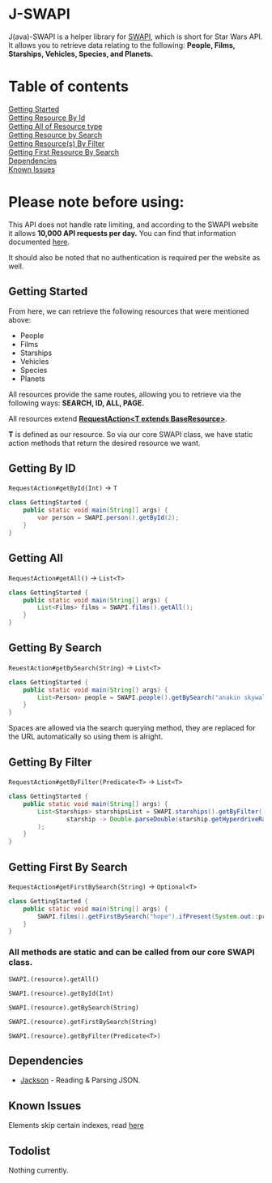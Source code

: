 <h1>J-SWAPI</h1>
<p>J(ava)-SWAPI is a helper library for <a href="https://swapi.dev/">SWAPI</a>, which is short for Star Wars API. It allows you to retrieve data relating to the following: 
<b>People, Films, Starships, Vehicles, Species, and Planets.</b>
</p>

<h1>Table of contents</h1>

[Getting Started](#getting-started)<br/>
[Getting Resource By Id](#getting-by-id)<br/>
[Getting All of Resource type](#getting-all)<br/>
[Getting Resource by Search](#getting-by-search)<br/>
[Getting Resource(s) By Filter](#getting-by-filter)<br/>
[Getting First Resource By Search](#getting-first-by-search)<br/>
[Dependencies](#dependencies)<br/>
[Known Issues](#known-issues)


<h1>Please note before using:</h1>
<p>
This API does not handle rate limiting, and according to the SWAPI website it allows <b>10,000 API requests per day.</b>
You can find that information documented <a href="https://swapi.dev/documentation#rate">here</a>.

It should also be noted that no authentication is required per the website as well.
</p>


## Getting Started

From here, we can retrieve the following resources that were mentioned above:
<ul>
<li>People</li>
<li>Films</li>
<li>Starships</li>
<li>Vehicles</li>
<li>Species</li>
<li>Planets</li>
</ul>

All resources provide the same routes, allowing you to retrieve via the following ways:
<b>SEARCH, ID, ALL, PAGE.</b>

All resources
extend <b><a href="https://github.com/JacobDevelopment/J-SWAPI/blob/master/src/main/java/io/jking/jswapi/action/RequestAction.java">
RequestAction&lt;T extends BaseResource&gt;</b></a>.

<p>
<b>T</b> is defined as our resource. So via our core SWAPI class, we have static action methods that return the desired resource we want. 
</p>


## Getting By ID

`RequestAction#getById(Int)` -> `T`

```java
class GettingStarted {
    public static void main(String[] args) {
        var person = SWAPI.person().getById(2);
    }
}
```

## Getting All

`RequestAction#getAll()` -> `List<T>`

```java
class GettingStarted {
    public static void main(String[] args) {
        List<Films> films = SWAPI.films().getAll();
    }
}
```

## Getting By Search

`ReuestAction#getBySearch(String)` -> `List<T>`

```java
class GettingStarted {
    public static void main(String[] args) {
        List<Person> people = SWAPI.people().getBySearch("anakin skywalker");
    }
}
```

<p>Spaces are allowed via the search querying method, they are replaced for the URL automatically so using them is alright.</p>

## Getting By Filter

`RequestAction#getByFilter(Predicate<T>` -> `List<T>`

```java
class GettingStarted {
    public static void main(String[] args) {
        List<Starships> starshipsList = SWAPI.starships().getByFilter(
                starship -> Double.parseDouble(starship.getHyperdriveRating()) >= 2.0
        );
    }
}
```

## Getting First By Search

`RequestAction#getFirstBySearch(String)` -> `Optional<T>`

```java
class GettingStarted {
    public static void main(String[] args) {
        SWAPI.films().getFirstBySearch("hope").ifPresent(System.out::println);
    }
}
```

<h3>All methods are static and can be called from our core SWAPI class.</h3>

`SWAPI.(resource).getAll()`

`SWAPI.(resource).getById(Int)`

`SWAPI.(resource).getBySearch(String)`

`SWAPI.(resource).getFirstBySearch(String)`

`SWAPI.(resource).getByFilter(Predicate<T>)`

## Dependencies
<ul>
<li>
<a href="https://github.com/FasterXML/jackson">Jackson</a> - Reading & Parsing JSON.
</li>
</ul>

## Known Issues
<p>
Elements skip certain indexes, read <a href="https://github.com/Juriy/swapi/issues/49">here</a>
</p>

## Todolist
<p>
Nothing currently.
</p>